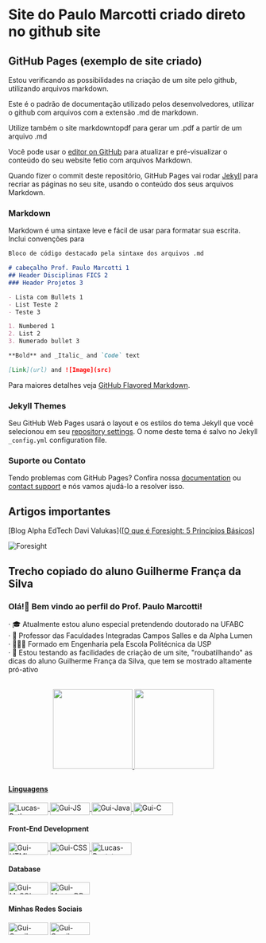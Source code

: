 # Site do Paulo Marcotti criado direto no github site
## GitHub Pages (exemplo de site criado)

Estou verificando as possibilidades na criação de um site pelo github, utilizando arquivos markdown.

Este é o padrão de documentação utilizado pelos desenvolvedores, utilizar o github com arquivos com a extensão .md de markdown.

Utilize também o site markdowntopdf para gerar um .pdf a partir de um arquivo .md

Você pode usar o [editor on GitHub](https://github.com/pmarcotti/site/edit/gh-pages/index.md) para atualizar e pré-visualizar o conteúdo do seu website fetio com arquivos Markdown.

Quando fizer o commit deste repositório, GitHub Pages vai rodar [Jekyll](https://jekyllrb.com/) para recriar as páginas no seu site, usando o conteúdo dos seus arquivos Markdown.

### Markdown

Markdown é uma sintaxe leve e fácil de usar para formatar sua escrita. Inclui convenções para

```markdown
Bloco de código destacado pela sintaxe dos arquivos .md

# cabeçalho Prof. Paulo Marcotti 1
## Header Disciplinas FICS 2
### Header Projetos 3

- Lista com Bullets 1
- List Teste 2
- Teste 3

1. Numbered 1
2. List 2
3. Numerado bullet 3

**Bold** and _Italic_ and `Code` text

[Link](url) and ![Image](src)
```

Para maiores detalhes veja [GitHub Flavored Markdown](https://guides.github.com/features/mastering-markdown/).

### Jekyll Themes

Seu GitHub Web Pages usará o layout e os estilos do tema Jekyll que você selecionou em seu [repository settings](https://github.com/pmarcotti/site/settings). O nome deste tema é salvo no Jekyll `_config.yml` configuration file.

### Suporte ou Contato

Tendo problemas com GitHub Pages? Confira nossa [documentation](https://docs.github.com/categories/github-pages-basics/) ou [contact support](https://support.github.com/contact) e nós vamos ajudá-lo a resolver isso.

## Artigos importantes


[Blog Alpha EdTech Davi Valukas]([[O que é Foresight: 5 Princípios Básicos](https://www.alphaedtech.org.br/post/o-que-%C3%A9-foresight?postId=95b42eab-2b99-4b33-aa0e-9b0092e899f4&utm_campaign=07d36ae0-7a9a-4681-903b-dc9e4193ad55&utm_source=so&utm_medium=mail&utm_content=9545cd9a-adde-4fab-a83f-e652af4aff32&cid=8ac4a1b5-ea59-4f86-b1b5-720a64bffe25)]


![Foresight](https://fabbofuturos.com.br/o-que-e-foresight-estrategico/)


## Trecho copiado do aluno Guilherme França da Silva

<h3>Olá!👋 Bem vindo ao perfil do Prof. Paulo Marcotti!</h3>

<p>
  &middot; 🎓 Atualmente estou aluno especial pretendendo doutorado na UFABC<br>
  &middot; 🚀 Professor das Faculdades Integradas Campos Salles e da Alpha Lumen<br>
  &middot; 👨🏽‍💻 Formado em Engenharia pela Escola Politécnica da USP<br>
  &middot; 📎 Estou testando as facilidades de criação de um site, "roubatilhando" as dicas do aluno Guilherme França da Silva, que tem se mostrado altamente pró-ativo<br>
</p>

<br>

<div align="center">
  <a href="https://github.com/pmarcotti">
  <img height="160em" src="https://github-readme-stats.vercel.app/api?username=pmarcotti&show_icons=true&theme=radical&include_all_commits=true&count_private=true."/>
  <img height="160em" src="https://github-readme-stats.vercel.app/api/top-langs/?username=pmarcotti&layout=compact&langs_count=7&theme=radical&include_all_commits=true&count_private=true."/>
</div>

##

<h4>Linguagens</h4>

<div style="display: inline_block">
  <a href="https://wiki.python.org.br/PythonBrasil">
  <img align="center" alt="Lucas-Python" height="25" width="80" src="https://img.shields.io/badge/Python-14354C?style=for-the-badge&logo=python&logoColor=white">
  </a>
  <a href="https://developer.mozilla.org/en-US/docs/Web/JavaScript">
  <img align="center" alt="Gui-JS" height="25" width="80" src="https://img.shields.io/badge/JavaScript-F7DF1E?style=for-the-badge&logo=javascript&logoColor=black">
  </a>
  <a href="https://docs.oracle.com/en/java/">
  <img align="center" alt="Gui-Java" height="25" width="80" src="https://img.shields.io/badge/Java-ED8B00?style=for-the-badge&logo=openjdk&logoColor=white">
  </a>
  <a href="https://www.ibm.com/docs/pt/i/7.2?topic=languages-c-c">
  <img align="center" alt="Gui-C" height="25" width="80" src="https://img.shields.io/badge/C-00599C?style=for-the-badge&logo=c&logoColor=white">
  </a>
<div/>
  
<h4>Front-End Development</h4>

<div style="display: inline_block">
  <a href="https://developer.mozilla.org/pt-BR/docs/Web/HTML">
  <img align="center" alt="Gui-HTML" height="25" width="80" src="https://img.shields.io/badge/HTML5-E34F26?style=for-the-badge&logo=html5&logoColor=white">
  </a>
  <a href="https://developer.mozilla.org/pt-BR/docs/Web/CSS">
  <img align="center" alt="Gui-CSS" height="25" width="80" src="https://img.shields.io/badge/CSS3-1572B6?style=for-the-badge&logo=css3&logoColor=white">
  </a>
  <a href="https://getbootstrap.com.br/docs/4.1/getting-started/introduction/">
  <img align="center" alt="Lucas-Bootstrap" height="25" width="80" src="https://img.shields.io/badge/Bootstrap-563D7C?style=for-the-badge&logo=bootstrap&logoColor=white">
  </a>
<div/>

<h4>Database</h4>

<div style="display: inline_block>
  <a href="https://dev.mysql.com/doc/">
  <img align="center" alt="Gui-MySQL" height="25" width="80" src="https://img.shields.io/badge/MySQL-005C84?style=for-the-badge&logo=mysql&logoColor=white">
  </a>
  <a href="https://www.mongodb.com/docs/">
    <img align="center" alt="Gui-MongoDB" height="25" width="80" src="https://img.shields.io/badge/MongoDB-4EA94B?style=for-the-badge&logo=mongodb&logoColor=white">
  </a>
</div>

<h4>Minhas Redes Sociais</h4>

<div style="display: inline_block>
  <a href="mailto:pmarcotti@gmail.com">
    <img align="center" alt="Gui-Gmail" height="25" width="80" src="https://img.shields.io/badge/-Gmail-%23333?style=for-the-badge&logo=gmail&logoColor=white">
  <a/>
  <a href="https://www.linkedin.com/in/pmarcotti/">
    <img align="center" alt="Gui-Gmail" height="25" width="80" src="https://img.shields.io/badge/-LinkedIn-%230077B5?style=for-the-badge&logo=linkedin&logoColor=white">
  <a/>
<div/>

